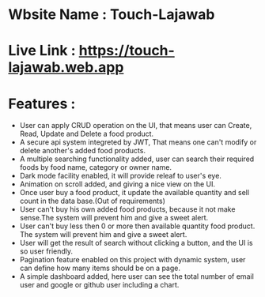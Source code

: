 # Wbsite Name : Touch-Lajawab

# Live Link : https://touch-lajawab.web.app

# Features :

- User can apply CRUD operation on the UI, that means user can Create, Read, Update and Delete a food product.
- A secure api system integreted by JWT, That means one can't modify or delete another's added food products.
- A multiple searching functionality added, user can search their required foods by food name, category or owner name.
- Dark mode facility enabled, it will provide releaf to user's eye.
- Animation on scroll added, and giving a nice view on the UI.
- Once user buy a food product, it update the available quantity and sell count in the data base.(Out of requirements)
- User can't buy his own added food products, because it not make sense.The system will prevent him and give a sweet alert.
- User can't buy less then 0 or more then available quantity food product. The system will prevent him and give a sweet alert.
- User will get the result of search without clicking a button, and the UI is so user friendly.
- Pagination feature enabled on this project with dynamic system, user can define how many items should be on a page.
- A simple dashboard added, here user can see the total number of email user and google or github user including a chart.
